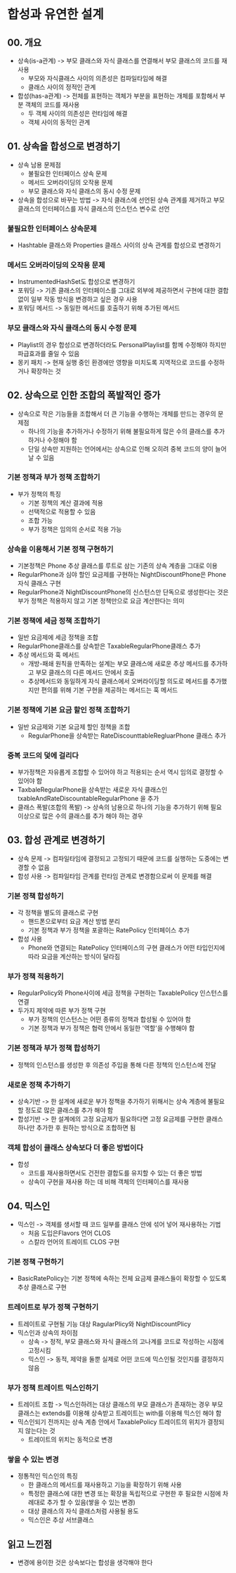 # 합성과 유연한 설계
## 00. 개요
- 상속(is-a관계) -> 부모 클래스와 자식 클래스를 연결해서 부모 클래스의 코드를 재사용
	- 부모와 자식클래스 사이의 의존성은 컴파일타임에 해결
	- 클래스 사이의 정적인 관계
- 합성(has-a관계) -> 전체를 표현하는 객체가 부분을 표현하는 개체를 포함해서 부분 객체의 코드를 재사용
	- 두 객체 사이의 의존성은 런타임에 해결
	- 객체 사이의 동적인 관계
## 01. 상속을 합성으로 변경하기
- 상속 남용 문제점
	- 불필요한 인터페이스 상속 문제
	- 메서드 오버라이딩의 오작용 문제
	- 부모 클래스와 자식 클래스의 동시 수정 문제
- 상속을 합성으로 바꾸는 방법 -> 자식 클래스에 선언된 상속 관계를 제거하고 부모 클래스의 인터페이스를 자식 클래스의 인스턴스 변수로 선언
### 불필요한 인터페이스 상속문제
- Hashtable 클래스와 Properties 클래스 사이의 상속 관계를 합성으로 변경하기
### 메서드 오버라이딩의 오작용 문제
- InstrumentedHashSet도 합성으로 변경하기
- 포워딩 -> 기존 클래스의 인터페이스를 그대로 외부에 제공하면서 구현에 대한 결합 없이 일부 작동 방식을 변경하고 싶은 경우 사용
- 포워딩 메서드 -> 동일한 메서드를 호출하기 위해 추가된 메서드
### 부모 클래스와 자식 클래스의 동시 수정 문제
- Playlist의 경우 합성으로 변경하더라도 PersonalPlaylist를 함께 수정해야 하지만 파급효과를 줄일 수 있음
- 몽키 패치 -> 현재 실행 중인 환경에만 영향을 미치도록 지역적으로 코드를 수정하거나 확장하는 것
## 02. 상속으로 인한 조합의 폭발적인 증가
- 상속으로 작은 기능들을 조합해서 더 큰 기능을 수행하는 개체를 만드는 경우의 문제점
	* 하나의 기능을 추가하거나 수정하기 위해 불필요하게 많은 수의 클래스를 추가하거나 수정해야 함
	* 단일 상속만 지원하는 언어에서는 상속으로 인해 오히려 중복 코드의 양이 늘어날 수 있음
### 기본 정책과 부가 정책 조합하기
- 부가 정책의 특징
	- 기본 정책의 계산 결과에 적용
	- 선택적으로 적용할 수 있음
	- 조합 가능
	- 부가 정책은 임의의 순서로 적용 가능
### 상속을 이용해서 기본 정책 구현하기
- 기본정책은 Phone 추상 클래스를 루트로 삼는 기존의 상속 계층을 그대로 이용
- RegularPhone과 심야 할인 요금제를 구현하는 NightDiscountPhone은 Phone 자식 클래스 구현
- RegularPhone과 NightDiscountPhone의 신스턴스만 단독으로 생성한다는 것은 부가 정책은 적용하지 않고 기본 정책만으로 요금 계산한다는 의미
### 기본 정책에 세금 정책 조합하기
- 일반 요금제에 세금 정책을 조합
- RegularPhone클래스를 상속받은 TaxableRegularPhone클래스 추가
- 추상 메서드와 훅 메서드
	- 개방-패쇄 원칙을 만족하는 설계는 부모 클래스에 새로운 추상 메서드를 추가하고 부모 클래스의 다른 메서드 안에서 호출
	- 추상메서드와 동일하게 자식 클래스에서 오버라이딩할 의도로 메서드를 추가했지만 편의를 위해 기본 구현을 제공하는 메서드는 훅 메서드
### 기본 정책에 기본 요금 할인 정책 조합하기
- 일반 요금제와 기본 요금제 할인 정책을 조합
	- RegularPhone을 상속받는 RateDiscounttableRegluarPhone 클래스 추가
### 중복 코드의 덫에 걸리다
- 부가정책은 자유롭게 조합할 수 있어야 하고 적용되는 순서 역시 임의로 결정할 수 있어야 함
- TaxbaleRegularPhone을 상속받는 새로운 자식 클래스인 txableAndRateDiscountableRegularPhone 을 추가
- 클래스 폭발(조합의 폭발) -> 상속의 남용으로 하나의 기능을 추가하기 위해 필요 이상으로 많은 수의 클래스를 추가 해야 하는 경우
## 03. 합성 관계로 변경하기
- 상속 문제 -> 컴파일타임에 결정되고 고정되기 때문에 코드를 실행하는 도중에는 변경할 수 없음
- 합성 사용 -> 컴파일타임 관계를 런타임 관계로 변경함으로써 이 문제를 해결
### 기본 정책 합성하기
- 각 정책을 별도의 클래스로 구현
	- 핸드폰으로부터 요금 계산 방법 분리
	- 기본 정책과 부가 정책을 포괄하는 RatePolicy 인터페이스 추가
- 합성 사용
	- Phone와 연결되는 RatePolicy 인터페이스의 구현 클래스가 어떤 타입인지에 따라 요금을 계산하는 방식이 달라짐
### 부가 정책 적용하기
- RegularPolicy와 Phone사이에 세금 정책을 구현하는 TaxablePolicy 인스턴스를 연결
- 두가지 제약에 따른 부가 정책 구현
	- 부가 정책의 인스턴스는 어떤 종류의 정책과 합성될 수 있어야 함
	- 기본 정책과 부가 정책은 협력 안에서 동일한 '역할'을 수행해야 함
### 기본 정책과 부가 정책 합성하기
- 정책의 인스턴스를 생성한 후 의존성 주입을 통해 다른 정책의 인스턴스에 전달
### 새로운 정책 추가하기
- 상속기반 -> 한 설계에 새로운 부가 정책을 추가하기 위해서는 상속 계층에 불필요할 정도로 많은 클래스를 추가 해야 함
- 합성기반 -> 한 설계에의 고정 요금제가 필요하다면 고정 요금제를 구현한 클래스 하나만 추가한 후 원하는 방식으로 조합하면 됨
### 객체 합성이 클래스 상속보다 더 좋은 방법이다
- 합성
	- 코드를 재사용하면서도 건전한 결합도를 유지할 수 있는 더 좋은 방법
	- 상속이 구현을 재사용 하는 데 비해 객체의 인터페이스를 재사용
## 04. 믹스인
- 믹스인 -> 객체를 생서할 때 코드 일부를 클래스 안에 섞어 넣어 재사용하는 기법
	- 처음 도입은Flavors 언어 CLOS 
	- 스칼라 언어의 트레이트 CLOS 구현
### 기본 정책 구현하기
- BasicRatePolicy는 기본 정책에 속하는 전체 요금제 클래스들이 확장할 수 있도록 추상 클래스로 구현
### 트레이트로 부가 정책 구현하기
- 트레이트로 구현될 기능 대상 RagularPlicy와 NightDiscountPlicy
- 믹스인과 상속의 차이점
	- 상속 ->  정적, 부모 클래스와 자식 클래스의 고나계를 코드로 작성하는 시점에 고정시킴
	- 믹스인 -> 동적, 제약을 둘뿐 실제로 어떤 코드에 믹스인될 것인지를 결정하지 않음
### 부가 정책 트레이트 믹스인하기
- 트레이트 조합 -> 믹스인하려는 대상 클래스의 부모 클래스가 존재하는 경우 부모 클래스는 extends를 이용해 상속받고 트레이트는 with를 이용해 믹스인 해야 함
- 믹스인되기 전까지는 상속 계층 안에서 TaxablePolicy 트레이트의 위치가 결정되지 않는다는 것
	- 트레이트의 위치는 동적으로 변경
### 쌓을 수 있는 변경
- 정통적인 믹스인의 특징
	- 한 클래스의 메서드를 재사용하고 기능을 확장하기 위해 사용
	- 특정한 클래스에 대한 변경 또는 확장을 독립적으로 구현한 후 필요한 시점에 차례대로 추가 할 수 있음(쌓을 수 있는 변경)
	- 대상 클래스의 자식 클래스처럼 사용될 용도
	- 믹스인은 추상 서브클래스
## 읽고 느낀점
- 변경에 용이한 것은 상속보다는 합성을 생각해야 한다
